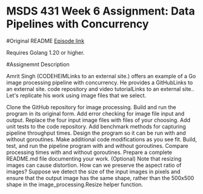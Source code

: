 # MSDS 431 Week 6 Assignment: Data Pipelines with Concurrency

#Original README
[Episode link](https://www.codeheim.io/courses/Episode-21-Concurrency-in-Go-Pipeline-Pattern-65c3ca14e4b0628a4e002201)

Requires Golang 1.20 or higher.

#Assignemnt Description

Amrit Singh (CODEHEIMLinks to an external site.) offers an example of a Go image processing pipeline with concurrency. He provides a GitHubLinks to an external site. code repository and video tutorialLinks to an external site.. Let's replicate his work using image files that we select.

Clone the GitHub repository for image processing. 
Build and run the program in its original form.
Add error checking for image file input and output.
Replace the four input image files with files of your choosing.
Add unit tests to the code repository.
Add benchmark methods for capturing pipeline throughput times. Design the program so it can be run with and without goroutines. 
Make additional code modifications as you see fit.
Build, test, and run the pipeline program with and without goroutines. Compare processing times with and without goroutines.
Prepare a complete README.md file documenting your work.
(Optional) Note that resizing images can cause distortion. How can we preserve the aspect ratio of images? Suppose we detect the size of the input images in pixels and ensure that the output image has the same shape, rather than the 500x500 shape in the image_processing.Resize helper function. 
